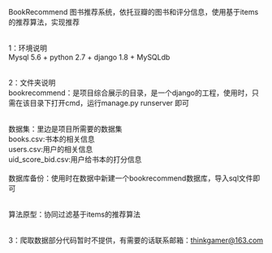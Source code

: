 BookRecommend
图书推荐系统，依托豆瓣的图书和评分信息，使用基于items的推荐算法，实现推荐<br><br>

1：环境说明<br>
Mysql 5.6 + python 2.7 + django 1.8 + MySQLdb<br><br>

2：文件夹说明<br>
bookrecommend：是项目综合展示的目录，是一个django的工程，使用时，只需在该目录下打开cmd，运行manage.py runserver 即可<br><br>


数据集：里边是项目所需要的数据集<br>
        books.csv:书本的相关信息<br>
	users.csv:用户的相关信息<br>
	uid_score_bid.csv:用户给书本的打分信息<br><br>
数据库备份：使用时在数据中新建一个bookrecommend数据库，导入sql文件即可<br><br>

算法原型：协同过滤基于items的推荐算法<br><br>

3：爬取数据部分代码暂时不提供，有需要的话联系邮箱：thinkgamer@163.com
